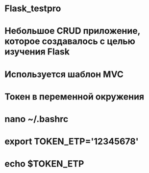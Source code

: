 # Flask_testpro
# Небольшое CRUD приложение, которое создавалось с целью изучения Flask
# Используется шаблон MVC

# Токен в переменной окружения
# nano ~/.bashrc
# export TOKEN_ETP='12345678'
# echo $TOKEN_ETP

